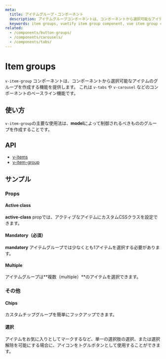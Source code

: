 ```yaml
---
meta:
  title: アイテムグループ・コンポーネント
  description: アイテムグループコンポーネントは、コンポーネントから選択可能なアイテムのグループを作成する機能を提供します。
  keywords: item groups, vuetify item group component, vue item group component
related:
  - /components/button-groups/
  - /components/carousels/
  - /components/tabs/
---
```


# Item groups

`v-item-group` コンポーネントは、コンポーネントから選択可能なアイテムのグループを作成する機能を提供します。 これは `v-tabs` や `v-carousel` などのコンポーネントのベースライン機能です。

<entry-ad />

## 使い方

`v-item-group`の主要な使用法は、**model**によって制御されるべきもののグループを作成することです。

<example file="v-item-group/usage" />

## API

- [v-items](/api/v-item)
- [v-item-group](/api/v-item-group)

<inline-api page="components/item-groups" />


<!-- ## Sub-components

### v-item

v-item description -->

## サンプル

### Props

#### Active class

**active-class** propでは、アクティブなアイテムにカスタムCSSクラスを設定できます。

<example file="v-item-group/prop-active-class" />

#### Mandatory（必須）

**mandatory** アイテムグループでは少なくとも1アイテムを選択する必要があります。

<example file="v-item-group/prop-mandatory" />

#### Multiple

アイテムグループは**複数（multiple）**のアイテムを選択できます。

<example file="v-item-group/prop-multiple" />

### その他

#### Chips

カスタムチップグループを簡単にフックアップできます。

<example file="v-item-group/misc-chips" />

#### 選択

アイテムをお気に入りとしてマークするなど、単一の選択肢の選択、または選択解除を可能にする場合に、アイコンをトグルボタンとして使用することができます。

<example file="v-item-group/misc-selection" />

<backmatter />
